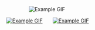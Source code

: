 ‎ ‎ ‎ ‎ 
‎ 
‎ 
<div align="center">
  
 
 

 
  ![Example GIF](https://files.catbox.moe/zkgv75.png)

 ‎  [![Example GIF](https://files.catbox.moe/sz5f9e.png)](https://rentry.co/hypnomics)      ‎ ‎ ‎ ‎ ‎       ‎ ‎ ‎  ‎ ‎  ‎ [![Example GIF](https://files.catbox.moe/ji59nn.png)](https://kanata.atabook.org/) 
  
</div>
‎ 
‎ 
‎ 
